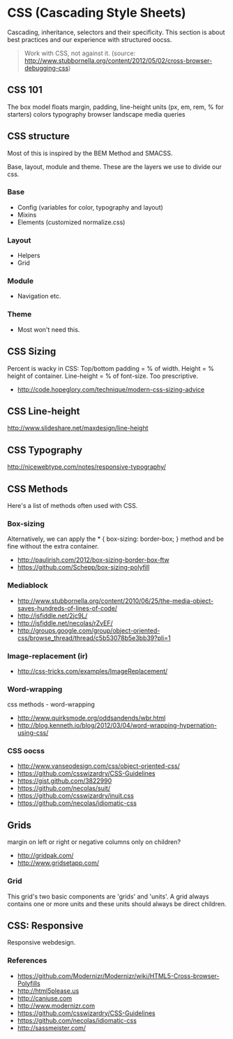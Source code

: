 # CSS (Cascading Style Sheets)
Cascading, inheritance, selectors and their specificity. This section is about best practices and our experience with structured oocss.

> Work with CSS, not against it.
(source: http://www.stubbornella.org/content/2012/05/02/cross-browser-debugging-css)

## CSS 101
The box model
floats
margin, padding, line-height
units (px, em, rem, % for starters)
colors
typography
browser landscape
media queries

## CSS structure
Most of this is inspired by the BEM Method and SMACSS.

Base, layout, module and theme. These are the layers we use to divide our css.

### Base
- Config (variables for color, typography and layout)
- Mixins
- Elements (customized normalize.css)

### Layout
- Helpers
- Grid

### Module
- Navigation etc.

### Theme
- Most won't need this.


## CSS Sizing
Percent is wacky in CSS: Top/bottom padding = % of width. Height = % height of container. Line-height = % of font-size. Too prescriptive.
- http://code.hopeglory.com/technique/modern-css-sizing-advice

## CSS Line-height
http://www.slideshare.net/maxdesign/line-height

## CSS Typography
http://nicewebtype.com/notes/responsive-typography/

## CSS Methods
Here's a list of methods often used with CSS.

### Box-sizing
Alternatively, we can apply the * { box-sizing: border-box; } method and be fine without the extra container.
- http://paulirish.com/2012/box-sizing-border-box-ftw
- https://github.com/Schepp/box-sizing-polyfill

### Mediablock
- http://www.stubbornella.org/content/2010/06/25/the-media-object-saves-hundreds-of-lines-of-code/
- http://jsfiddle.net/2jc9L/
- http://jsfiddle.net/necolas/rZvEF/
- http://groups.google.com/group/object-oriented-css/browse_thread/thread/c5b53078b5e3bb39?pli=1

### Image-replacement (ir)
- http://css-tricks.com/examples/ImageReplacement/

### Word-wrapping
css methods - word-wrapping
- http://www.quirksmode.org/oddsandends/wbr.html
- http://blog.kenneth.io/blog/2012/03/04/word-wrapping-hypernation-using-css/

### CSS oocss
- http://www.vanseodesign.com/css/object-oriented-css/
- https://github.com/csswizardry/CSS-Guidelines
- https://gist.github.com/3822990
- https://github.com/necolas/suit/
- https://github.com/csswizardry/inuit.css
- https://github.com/necolas/idiomatic-css


## Grids
margin on left or right or negative
columns only on children?
- http://gridpak.com/
- http://www.gridsetapp.com/

### Grid
This grid's two basic components are 'grids' and 'units'. A grid always contains one or more units and these units should always be direct children.

## CSS: Responsive
Responsive webdesign.

### References
- https://github.com/Modernizr/Modernizr/wiki/HTML5-Cross-browser-Polyfills
- http://html5please.us
- http://caniuse.com
- http://www.modernizr.com
- https://github.com/csswizardry/CSS-Guidelines
- https://github.com/necolas/idiomatic-css
- http://sassmeister.com/
